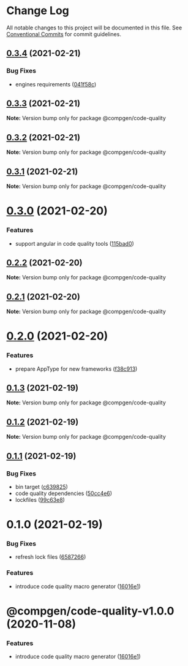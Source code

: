 # Change Log

All notable changes to this project will be documented in this file.
See [Conventional Commits](https://conventionalcommits.org) for commit guidelines.

## [0.3.4](https://github.com/developer239/compgen/compare/@compgen/code-quality@0.3.3...@compgen/code-quality@0.3.4) (2021-02-21)


### Bug Fixes

* engines requirements ([041f58c](https://github.com/developer239/compgen/commit/041f58cffca7b9db89515ed7e2d77535750cedd6))





## [0.3.3](https://github.com/developer239/compgen/compare/@compgen/code-quality@0.3.2...@compgen/code-quality@0.3.3) (2021-02-21)

**Note:** Version bump only for package @compgen/code-quality





## [0.3.2](https://github.com/developer239/compgen/compare/@compgen/code-quality@0.3.1...@compgen/code-quality@0.3.2) (2021-02-21)

**Note:** Version bump only for package @compgen/code-quality





## [0.3.1](https://github.com/developer239/compgen/compare/@compgen/code-quality@0.3.0...@compgen/code-quality@0.3.1) (2021-02-21)

**Note:** Version bump only for package @compgen/code-quality





# [0.3.0](https://github.com/developer239/compgen/compare/@compgen/code-quality@0.2.2...@compgen/code-quality@0.3.0) (2021-02-20)


### Features

* support angular in code quality tools ([115bad0](https://github.com/developer239/compgen/commit/115bad0e04e490152dcf57341ae2a3c6112f6e2d))





## [0.2.2](https://github.com/developer239/compgen/compare/@compgen/code-quality@0.2.1...@compgen/code-quality@0.2.2) (2021-02-20)

**Note:** Version bump only for package @compgen/code-quality





## [0.2.1](https://github.com/developer239/compgen/compare/@compgen/code-quality@0.2.0...@compgen/code-quality@0.2.1) (2021-02-20)

**Note:** Version bump only for package @compgen/code-quality





# [0.2.0](https://github.com/developer239/compgen/compare/@compgen/code-quality@0.1.3...@compgen/code-quality@0.2.0) (2021-02-20)


### Features

* prepare AppType for new frameworks ([f38c913](https://github.com/developer239/compgen/commit/f38c913f37d6e353648acab3393ac9678c245c30))





## [0.1.3](https://github.com/developer239/compgen/compare/@compgen/code-quality@0.1.2...@compgen/code-quality@0.1.3) (2021-02-19)

**Note:** Version bump only for package @compgen/code-quality





## [0.1.2](https://github.com/developer239/compgen/compare/@compgen/code-quality@0.1.1...@compgen/code-quality@0.1.2) (2021-02-19)

**Note:** Version bump only for package @compgen/code-quality





## [0.1.1](https://github.com/developer239/compgen/compare/@compgen/code-quality@0.1.0...@compgen/code-quality@0.1.1) (2021-02-19)


### Bug Fixes

* bin target ([c639825](https://github.com/developer239/compgen/commit/c639825f9c5c430880d33deeb648c9a087102fae))
* code quality dependencies ([50cc4e6](https://github.com/developer239/compgen/commit/50cc4e6cc1ab9ba9c3672aa5c4ce9286178f83b6))
* lockfiles ([99c63e8](https://github.com/developer239/compgen/commit/99c63e8f7192b2a8262f74e6f0fbd6943ebc1eb4))





# 0.1.0 (2021-02-19)


### Bug Fixes

* refresh lock files ([6587266](https://github.com/developer239/compgen/commit/658726677f8e29849ac47411a84a5569008fa3e0))


### Features

* introduce code quality macro generator ([16016e1](https://github.com/developer239/compgen/commit/16016e12c5ed1f8fe4c1b3925cbe6aa2adafd8a8))





# @compgen/code-quality-v1.0.0 (2020-11-08)


### Features

* introduce code quality macro generator ([16016e1](https://github.com/developer239/compgen/commit/16016e12c5ed1f8fe4c1b3925cbe6aa2adafd8a8))
